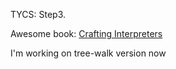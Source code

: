TYCS: Step3.

Awesome book: [Crafting Interpreters](https://craftinginterpreters.com/contents.html)

I'm working on tree-walk version now
